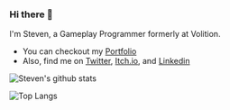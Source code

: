 ### Hi there 👋

I'm Steven, a Gameplay Programmer formerly at Volition.

- You can checkout my [Portfolio](https://stevendrovie.com)
- Also, find me on [Twitter](https://twitter.com/sdrovie), [Itch.io](https://nightangel47.itch.io), and [Linkedin](https://www.linkedin.com/in/sdrovie)

![Steven's github stats](https://github-readme-stats.vercel.app/api?username=NightAngel47&count_private=true&show_icons=true&theme=blue-green)

![Top Langs](https://github-readme-stats.vercel.app/api/top-langs/?username=NightAngel47&layout=compact&theme=blue-green&count_private=true)

